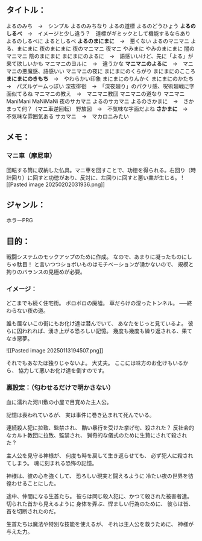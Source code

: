 ## タイトル：

よるのみち　→　シンプル
よるのみちなり
よるの道標
よるのどうひょう
**よるのしるべ**　→　イメージと少し違う？　道標がギミックとして機能するならあり
よるのしるべに
よるとしるべ
**よるのまにまに**　→　悪くない
よるのマニマニ
よる、まにまに
夜のまにまに
夜のマニマニ
夜マニ
やみまに
やみのまにまに
闇のマニマニ
陰のまにまに
まにまにのよるに　→　語感いいけど、先に「よる」が来て欲しいかも
マニマニのヨルに　→　違うかな
**マニマニのよるに**　→　マニマニの悪魔感、語感いい
マニマニの夜に
まにまにのくらがり
まにまにのこころ
**まにまにのきもち**　→　やわらかい印象
まにまにのりんかく
まにまにのかたち　→　パズルゲームっぽい
深夜徘徊　→　「深夜廻り」のパクリ感、呪術廻戦に字面似てるね
マニマニの教え　→　マニマニ教団
マニマニの道なり
マニマニ
ManiMani
MaNiMaNi
夜のサカマニ
よるのサカマニ
よるのさかまに　→　さかまって何？（マニ車逆回転）
野放図　→　不気味な字面だよね
**さかまに**　→　不気味な雰囲気ある
サカマニ　→　マカロニみたい

## メモ：

### マニ車（摩尼車）
回転する筒に収納した仏具。マニ車を回すことで、功徳を得られる。右回り（時計回り）に回すと功徳があり、反対に、左回りに回すと悪い業が生じる。
![[Pasted image 20250202031936.png]]

## ジャンル：

ホラーPRG

## 目的：

戦闘システムのモックアップのために作成。
なので、あまりに凝ったものにしちゃ駄目！
と言いつつショボいものはモチベーションが湧かないので、
規模と拘りのバランスの見極めが必要。

### イメージ：
どこまでも続く住宅街。
ボロボロの廃墟。
草だらけの湿ったトンネル。
──終わらない夜の道。

誰も居ないこの街にもお化け達は潜んでいて、
あなたをじっと見ているよ。
彼らに囚われれば、湧き上がる恐ろしい記憶。
幾度も幾度も繰り返される、果てなき悪夢。

![[Pasted image 20250113194507.png]]

それでもあなたは独りじゃないよ。
大丈夫。
ここには味方のお化けもいるから、
協力して悪いお化け達を倒すのです。

### 裏設定：（匂わせるだけで明かさない）
血に濡れた河川敷の小屋で目覚めた主人公。

記憶は喪われているが、
実は事件に巻き込まれて死んでいる。

連続殺人犯に拉致、監禁され、
酷い暴行を受けた挙げ句、殺された？
反社会的なカルト教団に拉致、監禁され、
猟奇的な儀式のために生贄にされて殺された？

主人公を見守る神様が、
何度も時を戻して生き返らせても、
必ず犯人に殺されてしまう。
魂に刻まれる恐怖の記憶。

神様は、彼の心を強くして、
恐ろしい現実と闘えるように
冷たい夜の世界を彷徨わせることにした。

途中、仲間になる生首たち。
彼らは同じ殺人犯に、かつて殺された被害者達。
切られた首から見えるように
身体を弄ぶ、悍ましい行為のために、
彼らは皆、首を切断されたのだ。

生首たちは魔法や特別な技能を使えるが、
それは主人公を救うために、
神様が与えた力。

